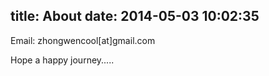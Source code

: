 title: About
date: 2014-05-03 10:02:35
---
Email: zhongwencool[at]gmail.com


Hope a happy journey.....
